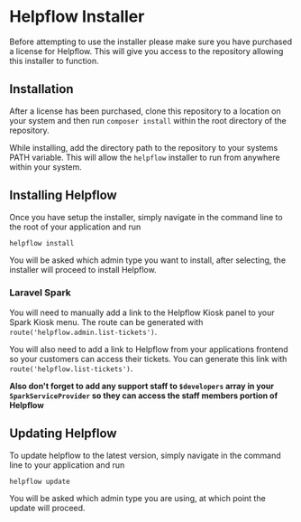 # Helpflow Installer

Before attempting to use the installer please make sure you have purchased a license for Helpflow. This will give you access to the repository allowing this installer to function.

## Installation

After a license has been purchased, clone this repository to a location on your system and then run `composer install` within the root directory of the repository.

While installing, add the directory path to the repository to your systems PATH variable. This will allow the `helpflow` installer to run from anywhere within your system.

## Installing Helpflow

Once you have setup the installer, simply navigate in the command line to the root of your application and run

    helpflow install

You will be asked which admin type you want to install, after selecting, the installer will proceed to install Helpflow.

### Laravel Spark

You will need to manually add a link to the Helpflow Kiosk panel to your Spark Kiosk menu. The route can be generated with `route('helpflow.admin.list-tickets')`.

You will also need to add a link to Helpflow from your applications frontend so your customers can access their tickets. You can generate this link with `route('helpflow.list-tickets')`.

**Also don't forget to add any support staff to `$developers` array in your `SparkServiceProvider` so they can access the staff members portion of Helpflow**

## Updating Helpflow

To update helpflow to the latest version, simply navigate in the command line to your application and run

    helpflow update

You will be asked which admin type you are using, at which point the update will proceed.